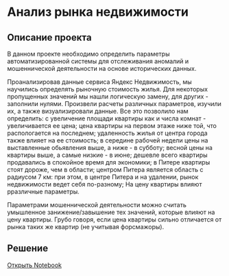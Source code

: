 # Анализ рынка недвижимости
## Описание проекта

В данном проекте необходимо определить параметры автоматизированной системы для отслеживания аномалий и мошеннической деятельности на основе исторических данных.

Проанализировав данные сервиса Яндекс Недвижимость, мы научились определять рыночную стоимость жилья. Для некоторых пропущенных значений мы нашли логическую замену, для других - заполнили нулями. Произвели расчеты различных параметров, изучили их, а также визуализировали данные. Все это позволило нам определить: с увеличение площади квартиры как и числа комнат - увеличивается ее цена; цена квартиры на первом этаже ниже той, что распологается на последнем; удаленность жилья от центра города также влияет на ее стоимость; в середине рабочей недели цены на выставленные обьявления выше, а ниже - в субботу; весной цены на квартиры выше, а самые низкие - в июне; дешевле всего квартиры продавались в спокойное время для экономики; в Питере квартиры стоят дороже, чем в области; центром Питера является область с радиусом 7 км: при этом, в центре Питера и на удалении, рынок недвижимости ведет себя по-разному; На цену квартиры влияют рразличные параметры.

Параметрами мошеннической деятельности можно считать умышленное занижение/завышение тех значений, которые влияют на цену квартиры. Грубо говоря, если цена квартиры сильно отличается от рынка таких же квартир (не учитывая форсмажоры).
## Решение
[Открыть Notebook](https://github.com/S1udent/yandex-practicum/blob/main/3-Анализ%20рынка%20недвижимости/Анализрынка%20недвижимости.ipynb)
